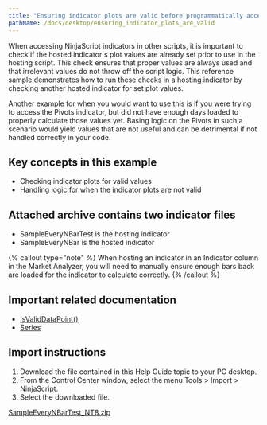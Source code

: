 ```yaml
---
title: "Ensuring indicator plots are valid before programmatically accessing them"
pathName: /docs/desktop/ensuring_indicator_plots_are_valid
---
```


When accessing NinjaScript indicators in other scripts, it is important to check if the hosted indicator's plot values are already set prior to use in the hosting script. This check ensures that proper values are always used and that irrelevant values do not throw off the script logic. This reference sample demonstrates how to run these checks in a hosting indicator by checking another hosted indicator for set plot values.

Another example for when you would want to use this is if you were trying to access the Pivots indicator, but did not have enough days loaded to properly calculate those values yet. Basing logic on the Pivots in such a scenario would yield values that are not useful and can be detrimental if not handled correctly in your code.

## Key concepts in this example

- Checking indicator plots for valid values
- Handling logic for when the indicator plots are not valid

## Attached archive contains two indicator files

- SampleEveryNBarTest is the hosting indicator
- SampleEveryNBar is the hosted indicator

{% callout type="note" %}
When hosting an indicator in an Indicator column in the Market Analyzer, you will need to manually ensure enough bars back are loaded for the indicator to calculate correctly.
{% /callout %}

## Important related documentation

- [IsValidDataPoint()](/docs/desktop/isvaliddatapoint)
- [Series](/docs/desktop/series)

## Import instructions

1. Download the file contained in this Help Guide topic to your PC desktop.
2. From the Control Center window, select the menu Tools > Import > NinjaScript.
3. Select the downloaded file.

[SampleEveryNBarTest_NT8.zip](https://ninjatrader.com/support/helpGuides/nt8/samples/SampleEveryNBarTest_NT8.zip)

